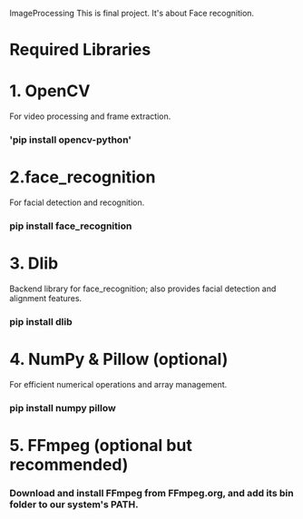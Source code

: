 ImageProcessing
This is final project. It's about Face recognition.

# Required Libraries
# 1. OpenCV
For video processing and frame extraction.
### 'pip install opencv-python'

# 2.face_recognition
For facial detection and recognition.
### pip install face_recognition

# 3. Dlib
Backend library for face_recognition; also provides facial detection and alignment features.
### pip install dlib

# 4. NumPy & Pillow (optional)
For efficient numerical operations and array management.
### pip install numpy pillow

# 5. FFmpeg (optional but recommended)
 ### Download and install FFmpeg from FFmpeg.org, and add its bin folder to our system's PATH.
